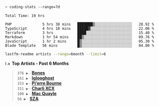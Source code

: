 ```zsh
> coding-stats --range=7d
```

<!--START_SECTION:waka-->

```text
Total Time: 19 hrs

PHP              5 hrs 38 mins   ███████▒░░░░░░░░░░░░░░░░░   28.92 %
TypeScript       4 hrs 18 mins   █████▓░░░░░░░░░░░░░░░░░░░   22.06 %
Terraform        3 hrs           ████░░░░░░░░░░░░░░░░░░░░░   15.40 %
Markdown         1 hr 54 mins    ██▒░░░░░░░░░░░░░░░░░░░░░░   09.76 %
JavaScript       1 hr 2 mins     █▒░░░░░░░░░░░░░░░░░░░░░░░   05.30 %
Blade Template   56 mins         █▒░░░░░░░░░░░░░░░░░░░░░░░   04.80 %
```

<!--END_SECTION:waka-->

```zsh
lastfm-readme artists --range=6month --limit=6
```

<!--START_LASTFM_ARTISTS:{"period": "6month", "rows": 6}-->
<a href="https://last.fm" target="_blank"><img src="https://user-images.githubusercontent.com/17434202/215290617-e793598d-d7c9-428f-9975-156db1ba89cc.svg" alt="Last.fm Logo" width="18" height="13"/></a> **Top Artists - Past 6 Months**

> `376 ▶️` ∙ **[Bones](https://www.last.fm/music/Bones)**<br/>
> `161 ▶️` ∙ **[Iglooghost](https://www.last.fm/music/Iglooghost)**<br/>
> `153 ▶️` ∙ **[Pi’erre Bourne](https://www.last.fm/music/Pi%E2%80%99erre+Bourne)**<br/>
> `151 ▶️` ∙ **[Charli XCX](https://www.last.fm/music/Charli+XCX)**<br/>
> `100 ▶️` ∙ **[Mac Quayle](https://www.last.fm/music/Mac+Quayle)**<br/>
> `56 ▶️` ∙ **[SZA](https://www.last.fm/music/SZA)**<br/>
<!--END_LASTFM_ARTISTS-->

